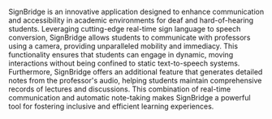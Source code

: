 SignBridge is an innovative application designed to enhance communication and accessibility in academic environments for deaf and hard-of-hearing students. Leveraging cutting-edge real-time sign language to speech conversion, SignBridge allows students to communicate with professors using a camera, providing unparalleled mobility and immediacy. This functionality ensures that students can engage in dynamic, moving interactions without being confined to static text-to-speech systems. Furthermore, SignBridge offers an additional feature that generates detailed notes from the professor's audio, helping students maintain comprehensive records of lectures and discussions. This combination of real-time communication and automatic note-taking makes SignBridge a powerful tool for fostering inclusive and efficient learning experiences.
